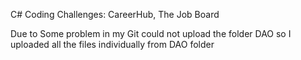 C# Coding Challenges: CareerHub, The Job Board


Due to Some problem in my Git could not upload the folder DAO so I uploaded all the files individually from DAO folder

